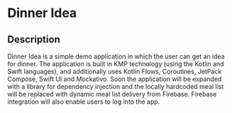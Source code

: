 # Dinner Idea

## Description
Dinner Idea is a simple demo application in which the user can get an idea for dinner. The application is built in KMP technology (using the Kotlin and Swift languages), and additionally uses Kotlin Flows, Coroutines, JetPack Compose, Swift UI and Mockativo. Soon the application will be expanded with a library for dependency injection and the locally hardcoded meal list will be replaced with dynamic meal list delivery from Firebase. Firebase integration will also enable users to log into the app.

